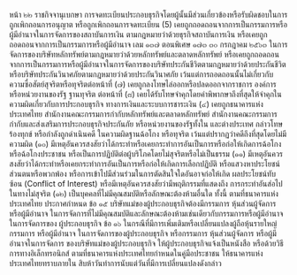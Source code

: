 หน้า ๒๒
ราชกิจจานุเบกษา
การจดทะเบียนประกอบธุรกิจโดยผู้นั้นมีส่วนเกี่ยวข้องหรือรับผิดชอบในการถูกเพิกถอนการอนุญาต
หรือถูกเพิกถอนการจดทะเบียน
(5) เคยถูกถอดถอนจากการเป็นกรรมการหรือผู้มีอำนาจในการจัดการของสถาบันการเงิน
ตามกฎหมายว่าด้วยธุรกิจสถาบันการเงิน หรือเคยถูกถอดถอนจากการเป็นกรรมการหรือผู้มีอำนาจ
เลม ๑๓๗ ตอนพิเศษ ๑๗๓
๓๐ กรกฎาคม ๒๕๖๓
ในการจัดการของบริษัทหลักทรัพย์ตามกฎหมายว่าด้วยหลักทรัพย์และตลาดหลักทรัพย์ หรือเคยถูกถอดถอน
จากการเป็นกรรมการหรือผู้มีอำนาจในการจัดการของบริษัทประกันชีวิตตามกฎหมายว่าด้วยประกันชีวิต
หรือบริษัทประกันวินาศภัยตามกฎหมายว่าด้วยประกันวินาศภัย เว้นแต่การถอดถอนนั้นไม่เกี่ยวกับ
ความซื่อสัตย์สุจริตหรือทุจริตต่อหน้าที่
(๗) เคยถูกลงโทษไล่ออกหรือปลดออกจากราชการ องค์การ หรือหน่วยงานของรัฐ ฐานทุจริต
ต่อหน้าที่
(๘) เคยได้รับโทษจำคุกโดยคำพิพากษาถึงที่สุดให้จำคุกในความผิดเกี่ยวกับการประกอบธุรกิจ
ทางการเงินและระบบการชาระเงิน
(๔) เคยถูกธนาคารแห่งประเทศไทย สำนักงานคณะกรรมการกำกับหลักทรัพย์และตลาดหลักทรัพย์
สำนักงานคณะกรรมการกำกับและส่งเสริมการประกอบธุรกิจประกันภัย หรือหน่วยงานของรัฐทั้งใน
และต่างประเทศ กล่าวโทษ ร้องทุกข์ หรือกำลังถูกดำเนินคดี ในความผิดฐานฉ้อโกง หรือทุจริต
เว้นแต่ปรากฏว่าคดีถึงที่สุดโดยไม่มีความผิด
(๑๐) มีเหตุอันควรสงสัยว่าได้กระทำหรือเคยกระทําการอันเป็นการหรือก่อให้เกิดการฉ้อโกง
หรือฉ้อโกงประชาชน หรือเป็นการปฏิบัติต่อผู้บริโภคโดยไม่สุจริตหรือไม่เป็นธรรม
(๑๑) มีเหตุอันควรสงสัยว่าได้กระทําหรือเคยกระทําการอันเป็นการหรือก่อให้เกิดการเลือกปฏิบัติ
หรือแสวงหาประโยชน์ส่วนตนหรือพวกพ้อง หรือการเข้าไปมีส่วนร่วมในการตัดสินใจใดอันอาจก่อให้เกิด
ผลประโยชน์ทับซ้อน (Conflict of Interest) หรือมีเหตุอันควรสงสัยว่ามีพฤติกรรมที่แสดงถึง
การกระทําอันส่อไปในทางไม่สุจริต
(๑๒) เป็นบุคคลที่ไม่มีคุณสมบัติหรือลักษณะต้องห้ามอื่นใด ทั้งนี้ ตามที่ธนาคารแห่งประเทศไทย
ประกาศกําหนด
ข้อ ๑๕ บริษัทแม่ของผู้ประกอบธุรกิจต้องมีกรรมการ หุ้นส่วนผู้จัดการ หรือผู้มีอำนาจ
ในการจัดการที่ไม่มีคุณสมบัติและลักษณะต้องห้ามเช่นเดียวกับกรรมการหรือผู้มีอำนาจในการจัดการของ
ผู้ประกอบธุรกิจ
ข้อ ๑๖ ในกรณีที่มีการเพิ่มเติมหรือเปลี่ยนแปลงผู้ถือหุ้นรายใหญ่ กรรมการ หรือผู้มีอำนาจ
ในการจัดการของผู้ประกอบธุรกิจ หรือกรรมการ หุ้นส่วนผู้จัดการ หรือผู้มีอำนาจในการจัดการ
ของบริษัทแม่ของผู้ประกอบธุรกิจ ให้ผู้ประกอบธุรกิจแจ้งเป็นหนังสือ หรือด้วยวิธีการทางอิเล็กทรอนิกส์
ตามที่ธนาคารแห่งประเทศไทยกำหนดในคู่มือประชาชน ให้ธนาคารแห่งประเทศไทยทราบภายใน
สิบห้าวันทําการนับแต่วันที่มีการเปลี่ยนแปลงดังกล่าว
